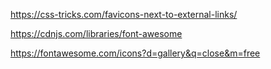 https://css-tricks.com/favicons-next-to-external-links/

https://cdnjs.com/libraries/font-awesome

https://fontawesome.com/icons?d=gallery&q=close&m=free

